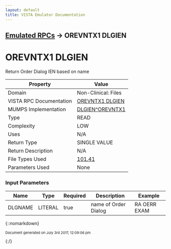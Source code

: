 ```yaml
---
layout: default
title: VISTA Emulator Documentation
---
```


## [Emulated RPCs](TableOfContents) &#8594; OREVNTX1 DLGIEN
# OREVNTX1 DLGIEN

Return Order Dialog IEN based on name

Property | Value
--- | ---
Domain | Non-Clinical: Files
VISTA RPC Documentation | [OREVNTX1 DLGIEN](../VISTARPC/OREVNTX1_DLGIEN)
MUMPS Implementation | [DLGIEN^OREVNTX1](http://code.osehra.org/dox/Routine_OREVNTX1_source.html)
Type | READ
Complexity | LOW
Uses | N/A
Return Type | SINGLE VALUE
Return Description | N/A
File Types Used | [101.41](../VDM/Order_Dialog-101_41)
Parameters Used | None


### Input Parameters

Name | Type | Required | Description | Example
--- | --- | --- | --- | ---
DLGNAME | LITERAL | true | name of Order Dialog | RA OERR EXAM

{::nomarkdown} <br/><p style="font-size: 11px">Document generated on July 3rd 2017, 12:09:06 pm</p>{:/}